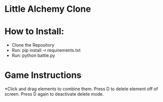 # Little Alchemy Clone

# How to Install:
* Clone the Repository
* Run: pip install -r requirements.txt
* Run: python battle.py
# Game Instructions
*Click and drag elements to combine them. Press D to delete element off of screen. Press D again to deactivate delete mode.